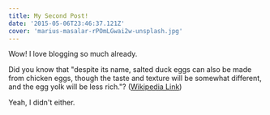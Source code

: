 ```yaml
---
title: My Second Post!
date: '2015-05-06T23:46:37.121Z'
cover: 'marius-masalar-rPOmLGwai2w-unsplash.jpg'
---
```


Wow! I love blogging so much already.

Did you know that "despite its name, salted duck eggs can also be made from
chicken eggs, though the taste and texture will be somewhat different, and the
egg yolk will be less rich."?
([Wikipedia Link](https://en.wikipedia.org/wiki/Salted_duck_egg))

Yeah, I didn't either.
